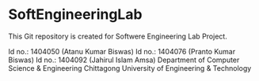# SoftEngineeringLab
This Git repository is created for Softwere Engineering Lab Project.                                                                                 


Id no.: 1404050 (Atanu Kumar Biswas)
Id no.: 1404076 (Pranto Kumar Biswas)
Id no.: 1404092 (Jahirul Islam Amsa)
Department of Computer Science & Engineering
Chittagong University of Engineering & Technology
